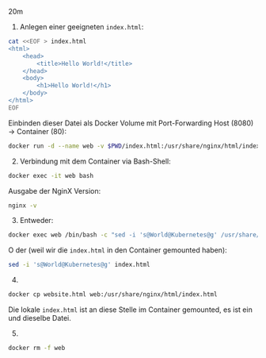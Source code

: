 20m
1. Anlegen einer geeigneten `index.html`:

```sh
cat <<EOF > index.html
<html>
    <head>
        <title>Hello World!</title>
    </head>
    <body>
        <h1>Hello World!</h1>
    </body>
</html>
EOF
```

Einbinden dieser Datei als Docker Volume mit Port-Forwarding Host (8080) -> Container (80):

```sh
docker run -d --name web -v $PWD/index.html:/usr/share/nginx/html/index.html -p 8080:80 nginx
```

2. Verbindung mit dem Container via Bash-Shell:

```sh
docker exec -it web bash
```

Ausgabe der NginX Version:

```sh
nginx -v
```

3. Entweder:

```sh
docker exec web /bin/bash -c "sed -i 's@World@Kubernetes@g' /usr/share/nginx/html/index.html"
```
O
der (weil wir die `index.html` in den Container gemounted haben):

```sh
sed -i 's@World@Kubernetes@g' index.html
```

4.

```sh
docker cp website.html web:/usr/share/nginx/html/index.html
```

Die lokale `index.html` ist an diese Stelle im Container gemounted, es ist ein und dieselbe Datei.

5.

```sh
docker rm -f web
```
